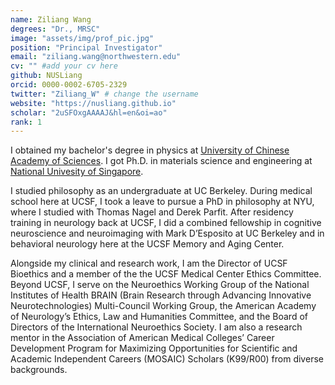 ```yaml
---
name: Ziliang Wang
degrees: "Dr., MRSC"
image: "assets/img/prof_pic.jpg"
position: "Principal Investigator"
email: "ziliang.wang@northwestern.edu"
cv: "" #add your cv here
github: NUSLiang
orcid: 0000-0002-6705-2329
twitter: "Ziliang_W" # change the username
website: "https://nusliang.github.io"
scholar: "2uSFOxgAAAAJ&hl=en&oi=ao"
rank: 1
---
```


I obtained my bachelor's degree in physics at [University of Chinese Academy of Sciences](https://www.ucas.ac.cn).
I got Ph.D. in materials science and engineering at [National Univesity of Singapore](https://cde.nus.edu.sg/mse/).

I studied philosophy as an undergraduate at UC Berkeley. During medical school here at 
UCSF, I took a leave to pursue a PhD in philosophy at NYU, where I studied with Thomas 
Nagel and Derek Parfit. After residency training in neurology back at UCSF, I did a 
combined fellowship in cognitive neuroscience and neuroimaging with Mark D’Esposito 
at UC Berkeley and in behavioral neurology here at the UCSF Memory and Aging Center.

Alongside my clinical and research work, I am the Director of UCSF Bioethics and a 
member of the the UCSF Medical Center Ethics Committee. Beyond UCSF, I serve on the 
Neuroethics Working Group of the National Institutes of Health BRAIN (Brain Research 
through Advancing Innovative Neurotechnologies) Multi-Council Working Group, the 
American Academy of Neurology’s Ethics, Law and Humanities Committee, and the Board 
of Directors of the International Neuroethics Society. I am also a research mentor in 
the Association of American Medical Colleges’ Career Development Program for Maximizing 
Opportunities for Scientific and Academic Independent Careers (MOSAIC) Scholars 
(K99/R00) from diverse backgrounds.
